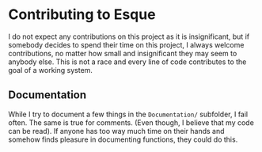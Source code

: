 # Contributing to Esque

I do not expect any contributions on this project as it is insignificant, but if somebody decides to spend their time on this project, I always welcome contributions, no matter how small and insignificant they may seem to anybody else. This is not a race and every line of code contributes to the goal of a working system.

## Documentation

While I try to document a few things in the `Documentation/` subfolder, I fail often. The same is true for comments. (Even though, I believe that my code can be read). If anyone has too way much time on their hands and somehow finds pleasure in documenting functions, they could do this.